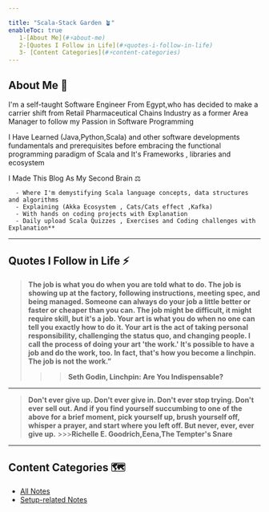 ```yaml
---

title: "Scala-Stack Garden 🪴"
enableToc: true
   1-[About Me](#⚡about-me)
   2-[Quotes I Follow in Life](#⚡quotes-i-follow-in-life)
   3- [Content Categories](#⚡content-categories)
---
```




## About Me 🏡

   I'm a self-taught Software Engineer From Egypt,who has decided to make a carrier shift from Retail Pharmaceutical Chains Industry as a former Area Manager to follow my Passion in Software Programming

   I Have Learned (Java,Python,Scala) and other software developments fundamentals and prerequisites before embracing
    the functional programming paradigm of Scala and It's Frameworks , libraries and ecosystem

   I Made This Blog As My Second Brain ⚖️

      - Where I'm demystifying Scala language concepts, data structures and algorithms 
      - Explaining (Akka Ecosystem , Cats/Cats effect ,Kafka)
      - With hands on coding projects with Explanation
      - Daily upload Scala Quizzes , Exercises and Coding challenges with Explanation**
---

## Quotes I Follow in Life ⚡

   >**The job is what you do when you are told what to do. The job is showing up at the factory, following instructions, meeting spec, and being managed.     Someone can always do your job a little better or faster or cheaper than you can. The job might be difficult, it might require skill, but it's a job.     Your art is what you do when no one can tell you exactly how to do it. Your art is the act of taking personal responsibility, challenging the status     quo, and changing people. I call the process of doing your art 'the work.' It's possible to have a job and do the work, too. In fact, that's how you     become a linchpin. The job is not the work.”** 
   >>>**Seth Godin, Linchpin: Are You Indispensable?**
  ---
   >**Don't ever give up.
    Don't ever give in.
    Don't ever stop trying.
    Don't ever sell out.
    And if you find yourself succumbing to one of the above for a brief moment,
    pick yourself up, brush yourself off, whisper a prayer, and start where you left off.
    But never, ever, ever give up.**
    >>>**Richelle E. Goodrich,Eena,The Tempter's Snare**

   ---

## Content Categories  🗺

- [All Notes](/notes)
- [Setup-related Notes](/tags/setup)
